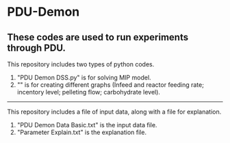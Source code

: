 # PDU-Demon
These codes are used to run experiments through PDU.
------
This repository includes two types of python codes.
1) "PDU Demon DSS.py" is for solving MIP model.
2) "" is for creating different graphs (Infeed and reactor feeding rate; incentory level; pelleting flow; carbohydrate level).
------
This repository includes a file of input data, along with a file for explanation.
1) "PDU Demon Data Basic.txt" is the input data file.
2) "Parameter Explain.txt" is the explanation file.
